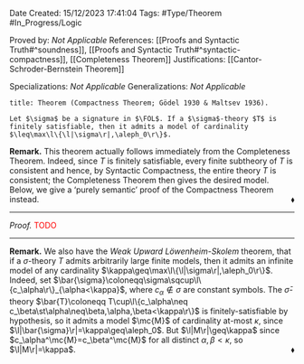 <div class="topSpace"></div>

Date Created: 15/12/2023 17:41:04
Tags: #Type/Theorem #In_Progress/Logic

Proved by: <i>Not Applicable</i>
References: [[Proofs and Syntactic Truth#^soundness]], [[Proofs and Syntactic Truth#^syntactic-compactness]], [[Completeness Theorem]]
Justifications: [[Cantor-Schroder-Bernstein Theorem]]

Specializations: <i>Not Applicable</i>
Generalizations: <i>Not Applicable</i>

``` ad-Theorem
title: Theorem (Compactness Theorem; Gödel 1930 & Maltsev 1936).

Let $\sigma$ be a signature in $\FOL$. If a $\sigma$-theory $T$ is finitely satisfiable, then it admits a model of cardinality $\leq\max\l\{\l|\sigma\r|,\aleph_0\r\}$.

```

<b>Remark.</b> This theorem actually follows immediately from the Completeness Theorem. Indeed, since $T$ is finitely satisfiable, every finite subtheory of $T$ is consistent and hence, by Syntactic Compactness, the entire theory $T$ is consistent; the Completeness Theorem then gives the desired model. Below, we give a ‘purely semantic’ proof of the Compactness Theorem instead.<span style="float:right;">$\blacklozenge$</span>

---

<i>Proof.</i> <span style="color:red">TODO</span>

---

<b>Remark.</b> We also have the <i>Weak Upward Löwenheim-Skolem</i> theorem, that if a $\sigma$-theory $T$ admits arbitrarily large finite models, then it admits an infinite model of any cardinality $\kappa\geq\max\l\{\l|\sigma\r|,\aleph_0\r\}$. Indeed, set $\bar{\sigma}\coloneqq\sigma\sqcup\l\{c_\alpha\r\}_{\alpha<\kappa}$, where $c_\alpha\not\in\sigma$ are constant symbols. The $\bar{\sigma}$-theory $\bar{T}\coloneqq T\cup\l\{c_\alpha\neq c_\beta\st\alpha\neq\beta,\alpha,\beta<\kappa\r\}$ is finitely-satisfiable by hypothesis, so it admits a model $\mc{M}$ of cardinality at-most $\kappa$, since $\l|\bar{\sigma}\r|=\kappa\geq\aleph_0$. But $\l|M\r|\geq\kappa$ since $c_\alpha^\mc{M}=c_\beta^\mc{M}$ for all distinct $\alpha,\beta<\kappa$, so $\l|M\r|=\kappa$.<span style="float:right;">$\blacklozenge$</span>
